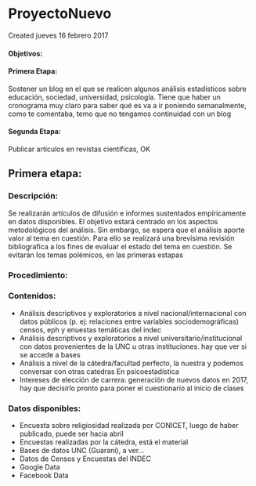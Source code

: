 # ProyectoNuevo
Created jueves 16 febrero 2017

#### Objetivos:

#### Primera Etapa:
Sostener un blog en el que se realicen algunos análisis estadísticos sobre educación, sociedad, universidad, psicología. Tiene que haber un cronograma muy claro para saber qué es va a ir poniendo semanalmente, como te comentaba, temo que no tengamos continuidad con un blog

#### Segunda Etapa:
Publicar artículos en revistas científicas, OK

Primera etapa:
--------------

### Descripción:
Se realizarán artículos de difusión e informes sustentados empíricamente en datos disponibles.
El objetivo estará centrado en los aspectos metodológicos del análisis. Sin embargo, se espera que el análisis aporte valor al tema en cuestión. Para ello se realizará una brevísima revisión bibliografica a los fines de evaluar el estado del tema en cuestión. Se evitarán los temas polémicos, en las primeras estapas

### Procedimiento:


### Contenidos:
- Análisis descriptivos y exploratorios a nivel nacional/internacional con datos públicos (p. ej: relaciones entre variables sociodemográficas) censos, eph y enuestas temáticas del indec
- Análisis descriptivos y exploratorios a nivel universitario/institucional con datos provenientes de la UNC u otras instituciones. hay que ver si se accede a bases
- Análisis a nivel de la cátedra/facultad perfecto, la nuestra y podemos conversar con otras catedras
En psicoestadística
- Intereses de elección de carrera: generación de nuevos datos en 2017, hay que decisirlo pronto para poner el cuestionario al inicio de clases


### Datos disponibles:
- Encuesta sobre religiosidad realizada por CONICET, luego de haber publicado, puede ser hacia abril
- Encuestas realizadas por la cátedra, está el material
- Bases de datos UNC (Guaraní), a ver...
- Datos de Censos y Encuestas del INDEC
- Google Data
- Facebook Data


